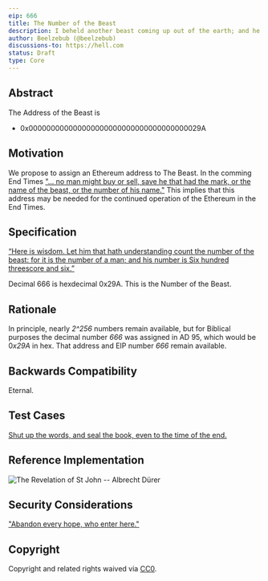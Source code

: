 ```yaml
---
eip: 666
title: The Number of the Beast
description: I beheld another beast coming up out of the earth; and he had two horns like a lamb, and he spake as a dragon.
author: Beelzebub (@beelzebub)
discussions-to: https://hell.com
status: Draft
type: Core
---
```


## Abstract

The Address of the Beast is
* 0x000000000000000000000000000000000000029A

## Motivation

We propose to assign an Ethereum address to The Beast. In the comming End Times ["... no man might buy or sell, save he that had the mark, or the name of the beast, or the number of his name."](https://www.kingjamesbibleonline.org/Revelation-Chapter-13/#17)  This implies that this address may be needed for the continued operation of the Ethereum in the End Times.

## Specification

[“Here is wisdom. Let him that hath understanding count the number of the beast: for it is the number of a man; and his number is Six hundred threescore and six.”](https://www.kingjamesbibleonline.org/Revelation-Chapter-13/#18)

Decimal 666 is hexdecimal 0x29A.  This is the Number of the Beast.

## Rationale

In principle, nearly *2^256* numbers remain available, but for Biblical purposes the decimal number *666* was assigned in AD 95, which would be 0*x29A* in hex. That address and EIP number *666* remain available.

## Backwards Compatibility

Eternal.

## Test Cases

[Shut up the words, and seal the book, even to the time of the end.](https://www.kingjamesbibleonline.org/Daniel-Chapter-12/#4)

## Reference Implementation

![The Revelation of St John -- Albrecht Dürer](https://upload.wikimedia.org/wikipedia/commons/c/cf/Durer%2C_apocalisse%2C_03_ventiquattro_vecchi.jpg)

## Security Considerations

["Abandon every hope, who enter here."](http://www.worldofdante.org/comedy/dante/inferno.xml/1.3)

## Copyright
Copyright and related rights waived via [CC0](https://creativecommons.org/publicdomain/zero/1.0/).

